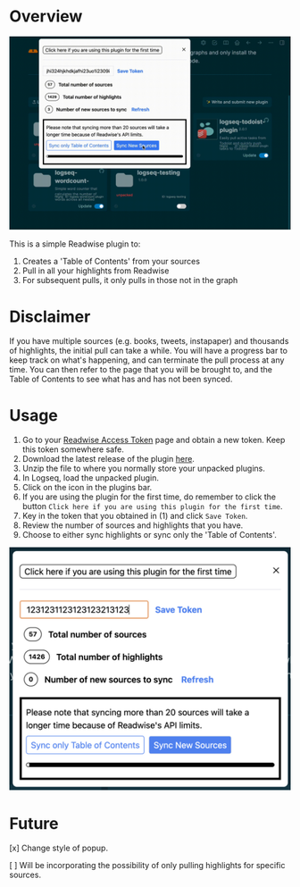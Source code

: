 # Overview

![](/screenshots/syncing.gif)

This is a simple Readwise plugin to:

1. Creates a 'Table of Contents' from your sources
2. Pull in all your highlights from Readwise
3. For subsequent pulls, it only pulls in those not in the graph

# Disclaimer

If you have multiple sources (e.g. books, tweets, instapaper) and thousands of highlights, the initial pull can take a while. You will have a progress bar to keep track on what's happening, and can terminate the pull process at any time. You can then refer to the page that you will be brought to, and the Table of Contents to see what has and has not been synced.

# Usage

1. Go to your [Readwise Access Token](https://readwise.io/access_token) page and obtain a new token. Keep this token somewhere safe.
2. Download the latest release of the plugin [here](https://github.com/hkgnp/logseq-readwise-plugin/releases).
3. Unzip the file to where you normally store your unpacked plugins.
4. In Logseq, load the unpacked plugin.
5. Click on the icon in the plugins bar.
6. If you are using the plugin for the first time, do remember to click the button `Click here if you are using this plugin for the first time`.
7. Key in the token that you obtained in (1) and click `Save Token`.
8. Review the number of sources and highlights that you have.
9. Choose to either sync highlights or sync only the 'Table of Contents'.

![](/screenshots/sync.png)

# Future

[x] Change style of popup.

[ ] Will be incorporating the possibility of only pulling highlights for specific sources.
